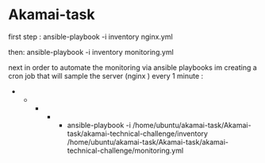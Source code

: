 # Akamai-task

first step :
ansible-playbook -i inventory nginx.yml

then:
ansible-playbook -i inventory monitoring.yml


next in order to automate the monitoring via ansible playbooks im creating a cron job that will sample the server (nginx )
every 1 minute :

* * * * * ansible-playbook -i /home/ubuntu/akamai-task/Akamai-task/akamai-technical-challenge/inventory /home/ubuntu/akamai-task/Akamai-task/akamai-technical-challenge/monitoring.yml



